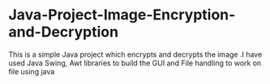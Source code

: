 # Java-Project-Image-Encryption-and-Decryption

This is a simple Java project which encrypts and decrypts the image .I have used Java Swing, Awt libraries to build the GUI and File handling to work on file using java
